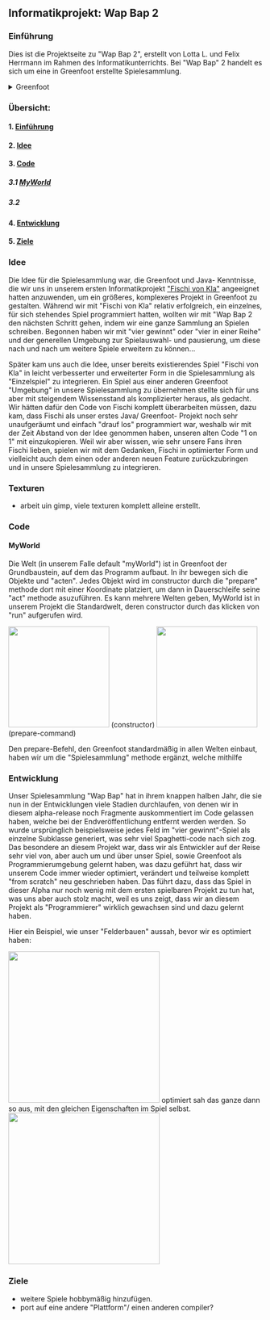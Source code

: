 ## Informatikprojekt: Wap Bap 2

### Einführung <a name="1"></a>
Dies ist die Projektseite zu "Wap Bap 2", erstellt von Lotta L. und Felix Herrmann im Rahmen des Informatikunterrichts. Bei "Wap Bap" 2 handelt es sich um eine in Greenfoot erstellte Spielesammlung.


<details>
<summary>Greenfoot</summary>
  
  Bei Greenfoot handelt es sich um eine Objektorientierte  Java-basierte Programmierumgebung (OOP) speziell für Schüler/ zu Ausbildungszwecken. Der Vorteil an Greenfoot besteht darin, dass der Code für Anfänger durch farbliche Hervorhebung der Syntax, sowie Unterteilung des Codes in Actor und Klassen eine bessere Übersicht für Programmiereinsteiger geschaffen wird. Zahlreiche kostenlos von den Entwicklern "King's College London" und "Oracle" zur Verfügung gestellte Lektionen sollen außerdem den Einstieg in die Programmiersprache Java vereinfachen. Die Möglichkeiten "höher" zu programmieren, sind dank der Java-Basierung trotzdem gegeben, weshalb Greenfoot als Umgebung auch für etwas fortgeschrittene Informatikschüler-/ studenten reizvoll sein kann.
  
  </details>

### Übersicht:

 ####  1. [Einführung](#1)
 ####  2. [Idee](#idee)
 ####  3. [Code](#code)
 #####  3.1 [MyWorld](#myworld)
 #####  3.2 
 ####  4. [Entwicklung](#entwicklung)
 #### 5. [Ziele](#ziele)


### Idee <a name="idee"></a> 
Die Idee für die Spielesammlung war, die Greenfoot und Java- Kenntnisse, die wir uns in unserem ersten Informatikprojekt 
["Fischi von Kla"](https://github.com/feta-herrner/Fischi-von-Kla/?target=_blank) angeeignet hatten anzuwenden, um ein größeres, komplexeres Projekt in Greenfoot zu gestalten. Während wir mit "Fischi von Kla" relativ erfolgreich, ein einzelnes, für sich stehendes Spiel programmiert hatten, wollten wir mit "Wap Bap 2 den nächsten Schritt gehen, indem wir eine ganze Sammlung an Spielen schreiben. Begonnen haben wir mit "vier gewinnt" oder "vier in einer Reihe" und der generellen Umgebung zur Spielauswahl- und pausierung, um diese nach und nach um weitere Spiele erweitern zu können...

Später kam uns auch die Idee, unser bereits existierendes Spiel "Fischi von Kla" in leicht verbesserter und erweiterter Form in die Spielesammlung als "Einzelspiel" zu integrieren. Ein Spiel aus einer anderen Greenfoot "Umgebung" in unsere Spielesammlung zu übernehmen stellte sich für uns aber mit steigendem Wissensstand als komplizierter heraus, als gedacht. Wir hätten dafür den Code von Fischi komplett überarbeiten müssen, dazu kam, dass Fischi als unser erstes Java/ Greenfoot- Projekt noch sehr unaufgeräumt und einfach "drauf los" programmiert war, weshalb wir mit der Zeit Abstand von der Idee genommen haben, unseren alten Code "1 on 1" mit einzukopieren. Weil wir aber wissen, wie sehr unsere Fans ihren Fischi lieben, spielen wir mit dem Gedanken, Fischi in optimierter Form und vielleicht auch dem einen oder anderen neuen Feature zurückzubringen und in unsere Spielesammlung zu integrieren. 

### Texturen
- arbeit uin gimp, viele texturen komplett alleine erstellt.
### Code


#### MyWorld
Die Welt (in unserem Falle default "myWorld") ist in Greenfoot der Grundbaustein, auf dem das Programm aufbaut. In ihr bewegen sich die Objekte und "acten". Jedes Objekt wird im constructor durch die "prepare" methode dort mit einer Koordinate platziert, um dann in Dauerschleife seine "act" methode asuzuführen. Es kann mehrere Welten geben, MyWorld ist in unserem Projekt die Standardwelt, deren constructor durch das klicken von "run" aufgerufen wird.

<img src="https://user-images.githubusercontent.com/54102146/79450788-b0487b80-7fe5-11ea-9abe-d85f2f90693d.png" width="200">
(constructor)

<img src="https://user-images.githubusercontent.com/54102146/79450852-d241fe00-7fe5-11ea-8f4c-152c3f898fd4.png" width="200">
(prepare-command)

Den prepare-Befehl, den Greenfoot standardmäßig in allen Welten einbaut, haben wir um die "Spielesammlung" methode ergänzt, welche mithilfe 

####

### Entwicklung
Unser Spielesammlung "Wap Bap" hat in ihrem knappen halben Jahr, die sie nun in der Entwicklungen viele Stadien durchlaufen, von denen wir in diesem alpha-release noch Fragmente auskommentiert im Code gelassen haben, welche bei der Endveröffentlichung entfernt werden werden. So wurde ursprünglich beispielsweise jedes Feld im "vier gewinnt"-Spiel als einzelne Subklasse generiert, was sehr viel Spaghetti-code nach sich zog. Das besondere an diesem Projekt war, dass wir als Entwickler auf der Reise sehr viel von, aber auch um und über unser Spiel, sowie Greenfoot als Programmierumgebung gelernt haben, was dazu geführt hat, dass wir unserem Code immer wieder optimiert, verändert und teilweise komplett "from scratch" neu geschrieben haben. Das führt dazu, dass das Spiel in dieser Alpha nur noch wenig mit dem ersten spielbaren Projekt zu tun hat, was uns aber auch stolz macht, weil es uns zeigt, dass wir an diesem Projekt als "Programmierer" wirklich gewachsen sind und dazu gelernt haben.

Hier ein Beispiel, wie unser "Felderbauen" aussah, bevor wir es optimiert haben:

 <img src="https://user-images.githubusercontent.com/54102146/79448691-29de6a80-7fe2-11ea-8c75-dba4ea3f59d4.png" width="300">
optimiert sah das ganze dann so aus, mit den gleichen Eigenschaften im Spiel selbst.

 <img src="https://user-images.githubusercontent.com/54102146/79449223-21d2fa80-7fe3-11ea-946b-65d36c7c0184.png" width="300">

### Ziele
- weitere Spiele hobbymäßig hinzufügen.
- port auf eine andere "Plattform"/ einen anderen compiler?

####
